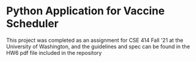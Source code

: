 # Python Application for Vaccine Scheduler

This project was completed as an assignment for CSE 414 Fall '21 at the University of Washington, and the guidelines and spec can be found in the HW6 pdf file included in the repository

